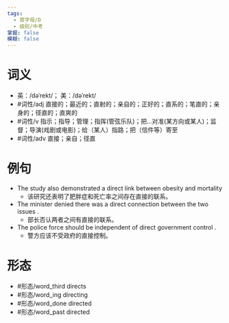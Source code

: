 ```yaml
---
tags:
  - 首字母/D
  - 级别/中考
掌握: false
模糊: false
---
```

# 词义
- 英：/dəˈrekt/； 美：/dəˈrekt/
- #词性/adj  直接的；最近的；直射的；亲自的；正好的；直系的；笔直的；亲身的；径直的；直爽的
- #词性/v  指示；指导；管理；指挥(管弦乐队)；把…对准(某方向或某人)；监督；导演(戏剧或电影)；给（某人）指路；把（信件等）寄至
- #词性/adv  直接；亲自；径直
# 例句
- The study also demonstrated a direct link between obesity and mortality
	- 该研究还表明了肥胖症和死亡率之间存在直接的联系。
- The minister denied there was a direct connection between the two issues .
	- 部长否认两者之间有直接的联系。
- The police force should be independent of direct government control .
	- 警方应该不受政府的直接控制。
# 形态
- #形态/word_third directs
- #形态/word_ing directing
- #形态/word_done directed
- #形态/word_past directed
